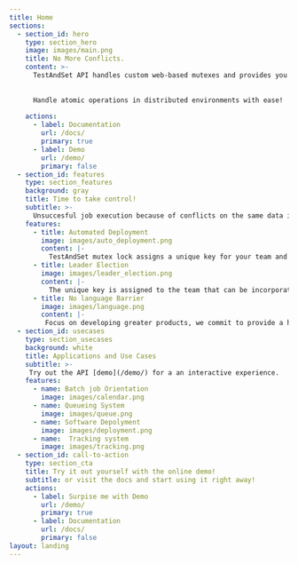 ```yaml
---
title: Home
sections:
  - section_id: hero
    type: section_hero
    image: images/main.png
    title: No More Conflicts.
    content: >-
      TestAndSet API handles custom web-based mutexes and provides you an automated solution that can be integrated right in your scripts no matter what language you use for development. 
      
      
      Handle atomic operations in distributed environments with ease!
     
    actions:
      - label: Documentation
        url: /docs/
        primary: true
      - label: Demo
        url: /demo/
        primary: false
  - section_id: features
    type: section_features
    background: gray
    title: Time to take control!
    subtitle: >-
      Unsuccesful job execution because of conflicts on the same data is a nightmare for software engineers. With TestandSet, you can take control.
    features:
      - title: Automated Deployment
        image: images/auto_deployment.png
        content: |-
          TestAndSet mutex lock assigns a unique key for your team and is publicly known by all team members working with the mutex protected scripts. This unique key provides you the flexibility to run your scripts without the hassles of conflicts or data overloading. It is that simple. 
      - title: Leader Election
        image: images/leader_election.png
        content: |-
          The unique key is assigned to the team that can be incorporated in the scripts. The mutex processes the scripts in a round-robin fashion with each script given the same priority and fixed hold time as a leader. 
      - title: No language Barrier
        image: images/language.png
        content: |-
         Focus on developing greater products, we commit to provide a hassle-free deployment process . The API integrates seamlessly in your deployment process without any dependency on the scripting language. 
  - section_id: usecases
    type: section_usecases
    background: white
    title: Applications and Use Cases
    subtitle: >-
     Try out the API [demo](/demo/) for a an interactive experience.
    features:
      - name: Batch job Orientation
        image: images/calendar.png
      - name: Queueing System
        image: images/queue.png
      - name: Software Depolyment
        image: images/deployment.png
      - name:  Tracking system
        image: images/tracking.png
  - section_id: call-to-action
    type: section_cta
    title: Try it out yourself with the online demo!
    subtitle: or visit the docs and start using it right away!
    actions:
      - label: Surpise me with Demo
        url: /demo/
        primary: true
      - label: Documentation 
        url: /docs/
        primary: false
layout: landing
---
```



